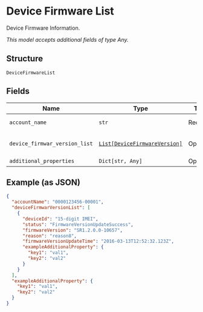
# Device Firmware List

Device Firmware Information.

*This model accepts additional fields of type Any.*

## Structure

`DeviceFirmwareList`

## Fields

| Name | Type | Tags | Description |
|  --- | --- | --- | --- |
| `account_name` | `str` | Required | Account name. |
| `device_firmwar_version_list` | [`List[DeviceFirmwareVersion]`](../../doc/models/device-firmware-version.md) | Optional | List of device & firmware. |
| `additional_properties` | `Dict[str, Any]` | Optional | - |

## Example (as JSON)

```json
{
  "accountName": "0000123456-00001",
  "deviceFirmwarVersionList": [
    {
      "deviceId": "15-digit IMEI",
      "status": "FirmwareVersionUpdateSuccess",
      "firmwareVersion": "SR1.2.0.0-10657",
      "reason": "reason8",
      "firmwareVersionUpdateTime": "2016-03-13T12:52:32.123Z",
      "exampleAdditionalProperty": {
        "key1": "val1",
        "key2": "val2"
      }
    }
  ],
  "exampleAdditionalProperty": {
    "key1": "val1",
    "key2": "val2"
  }
}
```

